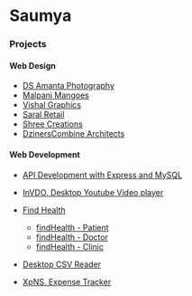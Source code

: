 Saumya
=============


### Projects

#### Web Design

 - [DS Amanta Photography][6]
 - [Malpani Mangoes][1]
 - [Vishal Graphics][2]
 - [Saral Retail][3]
 - [Shree Creations][4]
 - [DzinersCombine Architects][5]


#### Web Development

 - [API Development with Express and MySQL][wd-5]
 - [InVDO. Desktop Youtube Video player][wd-4]
 
 - [Find Health][wd-1]
 	- [findHealth - Patient][wd-1-1]
 	- [findHealth - Doctor][wd-1-2]
 	- [findHealth - Clinic][wd-1-3]

 - [Desktop CSV Reader][wd-2]
 - [XpNS. Expense Tracker][wd-3]









[1]: https://saumya.github.io/WebDesignDemo2/
[2]: https://saumya.github.io/WebDesign_vishalgraphics/
[3]: https://saumya.github.io/saral-retail/
[4]: https://saumya.github.io/WebDesignDemo1/
[5]: https://github.com/saumya/dcarchitects.in
[6]: http://dsamanta.com/

[wd-2]: https://github.com/saumya/desktop-csv-reader
[wd-3]: https://github.com/saumya/xpns
[wd-4]: https://github.com/saumya/InVDO
[wd-5]: https://github.com/saumya/NodeOrmApi_104

[wd-1]: https://findhealth.today/
[wd-1-1]: https://github.com/saumya/charaka_patient
[wd-1-2]: https://github.com/saumya/charaka_doctor
[wd-1-3]: https://github.com/saumya/charaka_clinic









